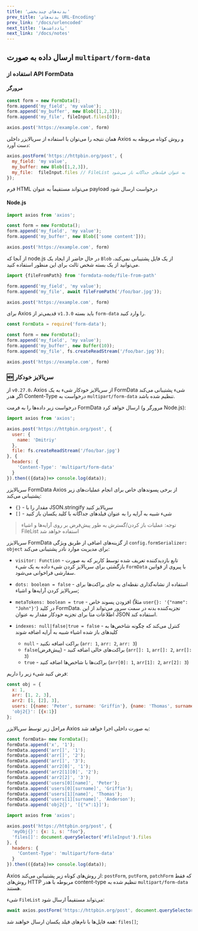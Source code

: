 ```yaml
---
title: 'بدنه‌های چندبخشی'
prev_title: 'بدنه‌های URL-Encoding'
prev_link: '/docs/urlencoded'
next_title: 'یادداشت‌ها'
next_link: '/docs/notes'
---
```


## ارسال داده به صورت `multipart/form-data`

### استفاده از API FormData

#### مرورگر

```js 
const form = new FormData();
form.append('my_field', 'my value');
form.append('my_buffer', new Blob([1,2,3]));
form.append('my_file', fileInput.files[0]);

axios.post('https://example.com', form)
```

همان نتیجه را می‌توان با استفاده از سریالایزر داخلی Axios و روش کوتاه مربوطه به دست آورد:

```js
axios.postForm('https://httpbin.org/post', {
  my_field: 'my value',
  my_buffer: new Blob([1,2,3]),
  my_file:  fileInput.files // FileList به عنوان فیلدهای جداگانه باز می‌شود
});
```

فرم HTML می‌تواند مستقیماً به عنوان payload درخواست ارسال شود

#### Node.js

```js 
import axios from 'axios';

const form = new FormData();
form.append('my_field', 'my value');
form.append('my_buffer', new Blob(['some content']));

axios.post('https://example.com', form)
```

از آنجا که node.js در حال حاضر از ایجاد یک `Blob` از یک فایل پشتیبانی نمی‌کند، می‌توانید از یک بسته شخص ثالث برای این منظور استفاده کنید.

```js
import {fileFromPath} from 'formdata-node/file-from-path'

form.append('my_field', 'my value');
form.append('my_file', await fileFromPath('/foo/bar.jpg'));

axios.post('https://example.com', form)
```

برای Axios قدیمی‌تر از `v1.3.0` باید بسته `form-data` را وارد کنید.

```js 
const FormData = require('form-data');

const form = new FormData();
form.append('my_field', 'my value');
form.append('my_buffer', new Buffer(10));
form.append('my_file', fs.createReadStream('/foo/bar.jpg'));

axios.post('https://example.com', form)
```

### 🆕 سریالایز خودکار

از `v0.27.0`، Axios از سریالایز خودکار شیء به یک FormData
شیء پشتیبانی می‌کند اگر هدر Content-Type درخواست به `multipart/form-data` تنظیم شده باشد.

درخواست زیر داده‌ها را به فرمت FormData ارسال خواهد کرد (مرورگر و Node.js):

```js
import axios from 'axios';

axios.post('https://httpbin.org/post', {
  user: {
    name: 'Dmitriy'
  },
  file: fs.createReadStream('/foo/bar.jpg')
}, {
  headers: {
    'Content-Type': 'multipart/form-data'
  }
}).then(({data})=> console.log(data));
```

سریالایزر FormData Axios از برخی پسوندهای خاص برای انجام عملیات‌های زیر پشتیبانی می‌کند:

- `{}` - مقدار را با JSON.stringify سریالایز کنید
- `[]` - شیء شبیه به آرایه را به عنوان فیلدهای جداگانه با کلید یکسان باز کنید

> توجه: 
> عملیات باز کردن/گسترش به طور پیش‌فرض بر روی آرایه‌ها و اشیاء FileList استفاده خواهد شد

سریالایزر FormData از گزینه‌های اضافی از طریق ویژگی `config.formSerializer: object` برای مدیریت موارد نادر پشتیبانی می‌کند:

- `visitor: Function` - تابع بازدیدکننده تعریف شده توسط کاربر که به صورت بازگشتی برای سریالایز کردن شیء داده به یک شیء `FormData` با پیروی از قوانین سفارشی فراخوانی می‌شود.

- `dots: boolean = false` - استفاده از نشانه‌گذاری نقطه‌ای به جای براکت‌ها برای سریالایز کردن آرایه‌ها و اشیاء;

- `metaTokens: boolean = true` - افزودن پسوند خاص (مثلاً `user{}: '{"name": "John"}'`) در کلید FormData. 
تجزیه‌کننده بدنه در سمت سرور می‌تواند از این اطلاعات متا برای تجزیه خودکار مقدار به عنوان JSON استفاده کند.

- `indexes: null|false|true = false` - کنترل می‌کند که چگونه شاخص‌ها به کلیدهای باز شده اشیاء شبیه به آرایه اضافه شوند

    - `null` - براکت اضافه نکنید (`arr: 1`, `arr: 2`, `arr: 3`) 
    - `false`(پیش‌فرض) - براکت‌های خالی اضافه کنید (`arr[]: 1`, `arr[]: 2`, `arr[]: 3`)
    - `true` - براکت‌ها با شاخص‌ها اضافه کنید  (`arr[0]: 1`, `arr[1]: 2`, `arr[2]: 3`)
    
فرض کنید شیء زیر را داریم:

```js
const obj = {
  x: 1,
  arr: [1, 2, 3],
  arr2: [1, [2], 3],
  users: [{name: 'Peter', surname: 'Griffin'}, {name: 'Thomas', surname: 'Anderson'}],
  'obj2{}': [{x:1}]
};
```

مراحل زیر توسط سریالایزر Axios به صورت داخلی اجرا خواهد شد:

```js
const formData= new FormData();
formData.append('x', '1');
formData.append('arr[]', '1');
formData.append('arr[]', '2');
formData.append('arr[]', '3');
formData.append('arr2[0]', '1');
formData.append('arr2[1][0]', '2');
formData.append('arr2[2]', '3');
formData.append('users[0][name]', 'Peter');
formData.append('users[0][surname]', 'Griffin');
formData.append('users[1][name]', 'Thomas');
formData.append('users[1][surname]', 'Anderson');
formData.append('obj2{}', '[{"x":1}]');
```

```js
import axios from 'axios';

axios.post('https://httpbin.org/post', {
  'myObj{}': {x: 1, s: "foo"},
  'files[]': document.querySelector('#fileInput').files 
}, {
  headers: {
    'Content-Type': 'multipart/form-data'
  }
}).then(({data})=> console.log(data));
```

Axios از روش‌های کوتاه زیر پشتیبانی می‌کند: `postForm`, `putForm`, `patchForm`
که فقط روش‌های HTTP مربوطه با هدر content-type تنظیم شده به `multipart/form-data` هستند.

شیء `FileList` می‌تواند مستقیماً ارسال شود:

```js
await axios.postForm('https://httpbin.org/post', document.querySelector('#fileInput').files)
```

همه فایل‌ها با نام‌های فیلد یکسان ارسال خواهند شد: `files[]`;
